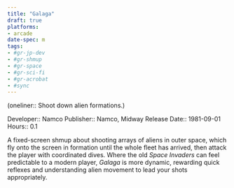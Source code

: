 ```yaml
---
title: "Galaga"
draft: true
platforms:
- arcade
date-spec: m
tags:
- #gr-jp-dev 
- #gr-shmup 
- #gr-space 
- #gr-sci-fi 
- #gr-acrobat 
- #sync
---
```


(oneliner:: Shoot down alien formations.)

Developer:: Namco
Publisher:: Namco, Midway
Release Date:: 1981-09-01
Hours:: 0.1

A fixed-screen shmup about shooting arrays of aliens in outer space, which fly onto the screen in formation until the whole fleet has arrived, then attack the player with coordinated dives. Where the old *Space Invaders* can feel predictable to a modern player, *Galaga* is more dynamic, rewarding quick reflexes and understanding alien movement to lead your shots appropriately.